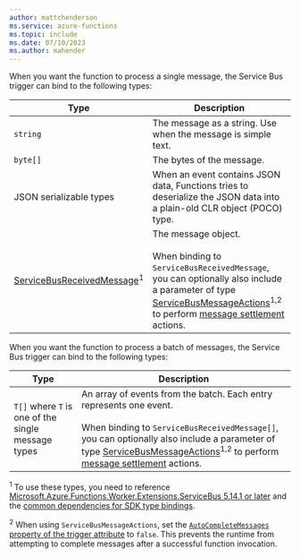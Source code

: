 ```yaml
---
author: mattchenderson
ms.service: azure-functions
ms.topic: include
ms.date: 07/10/2023
ms.author: mahender
---
```


When you want the function to process a single message, the Service Bus trigger can bind to the following types:

| Type | Description |
| --- | --- |
| `string` | The message as a string. Use when the message is simple text. |
| `byte[]` | The bytes of the message. |
| JSON serializable types | When an event contains JSON data, Functions tries to deserialize the JSON data into a plain-old CLR object (POCO) type. |
| [ServiceBusReceivedMessage]<sup>1</sup> | The message object.<br/><br/>When binding to `ServiceBusReceivedMessage`, you can optionally also include a parameter of type [ServiceBusMessageActions]<sup>1,2</sup> to perform [message settlement] actions.|

When you want the function to process a batch of messages, the Service Bus trigger can bind to the following types:

| Type | Description |
| --- | --- |
| `T[]` where `T` is one of the single message types  | An array of events from the batch. Each entry represents one event.<br/><br/>When binding to `ServiceBusReceivedMessage[]`, you can optionally also include a parameter of type [ServiceBusMessageActions]<sup>1,2</sup> to perform [message settlement] actions.|

<sup>1</sup> To use these types, you need to reference [Microsoft.Azure.Functions.Worker.Extensions.ServiceBus 5.14.1 or later](https://www.nuget.org/packages/Microsoft.Azure.Functions.Worker.Extensions.ServiceBus/5.14.1) and the [common dependencies for SDK type bindings](../articles/azure-functions/dotnet-isolated-process-guide.md#sdk-types).

<sup>2</sup> When using `ServiceBusMessageActions`, set the [`AutoCompleteMessages` property of the trigger attribute](../articles/azure-functions/functions-bindings-service-bus-trigger.md#attributes) to `false`. This prevents the runtime from attempting to complete messages after a successful function invocation.

[ServiceBusReceivedMessage]: /dotnet/api/azure.messaging.servicebus.servicebusreceivedmessage
[ServiceBusMessageActions]: https://github.com/Azure/azure-functions-dotnet-worker/blob/main/extensions/Worker.Extensions.ServiceBus/src/ServiceBusMessageActions.cs
[message settlement]: ../articles/service-bus-messaging/message-transfers-locks-settlement.md#peeklock
